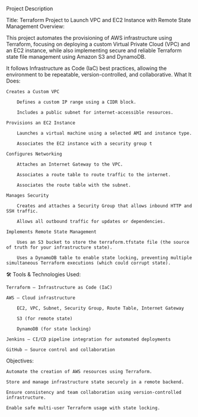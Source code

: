 Project Description

Title:
 Terraform Project to Launch VPC and EC2 Instance with Remote State Management
Overview:

This project automates the provisioning of AWS infrastructure using Terraform, focusing on deploying a custom Virtual Private Cloud (VPC) and an EC2 instance, while also implementing secure and reliable Terraform state file management using Amazon S3 and DynamoDB.

It follows Infrastructure as Code (IaC) best practices, allowing the environment to be repeatable, version-controlled, and collaborative.
 What It Does:

    Creates a Custom VPC

        Defines a custom IP range using a CIDR block.

        Includes a public subnet for internet-accessible resources.

    Provisions an EC2 Instance

        Launches a virtual machine using a selected AMI and instance type.

        Associates the EC2 instance with a security group t

    Configures Networking

        Attaches an Internet Gateway to the VPC.

        Associates a route table to route traffic to the internet.

        Associates the route table with the subnet.

    Manages Security

        Creates and attaches a Security Group that allows inbound HTTP and SSH traffic.

        Allows all outbound traffic for updates or dependencies.

    Implements Remote State Management

        Uses an S3 bucket to store the terraform.tfstate file (the source of truth for your infrastructure state).

        Uses a DynamoDB table to enable state locking, preventing multiple simultaneous Terraform executions (which could corrupt state).

🛠️ Tools & Technologies Used:

    Terraform – Infrastructure as Code (IaC)

    AWS – Cloud infrastructure

        EC2, VPC, Subnet, Security Group, Route Table, Internet Gateway

        S3 (for remote state)

        DynamoDB (for state locking)

    Jenkins – CI/CD pipeline integration for automated deployments

    GitHub – Source control and collaboration

Objectives:

    Automate the creation of AWS resources using Terraform.

    Store and manage infrastructure state securely in a remote backend.

    Ensure consistency and team collaboration using version-controlled infrastructure.

    Enable safe multi-user Terraform usage with state locking.

